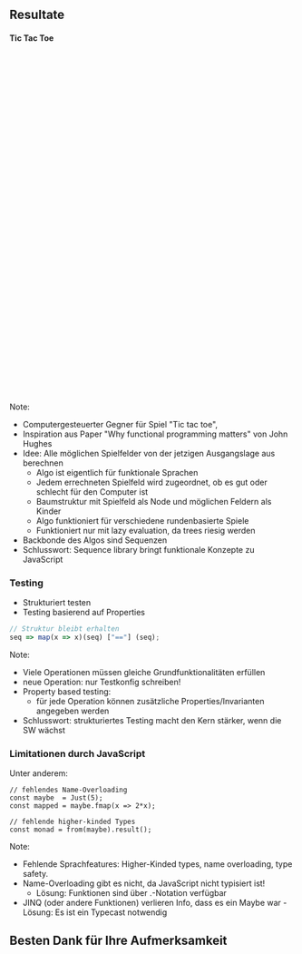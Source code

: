 ## Resultate



#### Tic Tac Toe
<iframe style="border: none; margin-left: 250px;" width="100%" height="600" data-src="https://wildwyss.github.io/ip6-overview/wild_wyss/src/sequence/examples/tictactoe/TicTacToe.html" data-preload></iframe>

Note:
- Computergesteuerter Gegner für Spiel "Tic tac toe",
- Inspiration aus Paper "Why functional programming matters" von John Hughes
- Idee: Alle möglichen Spielfelder von der jetzigen Ausgangslage aus berechnen
    - Algo ist eigentlich für funktionale Sprachen
    - Jedem errechneten Spielfeld wird zugeordnet, ob es gut oder schlecht für den Computer ist
    - Baumstruktur mit Spielfeld als Node und möglichen Feldern als Kinder
    - Algo funktioniert für verschiedene rundenbasierte Spiele
    - Funktioniert nur mit lazy evaluation, da trees riesig werden 
- Backbonde des Algos sind Sequenzen
- Schlusswort: Sequence library bringt funktionale Konzepte zu JavaScript



### Testing
- Strukturiert testen <!-- .elements class="fragment" data-fragment-index="1" -->
- Testing basierend auf Properties <!-- .elements class="fragment" data-fragment-index="2" -->
```js
// Struktur bleibt erhalten
seq => map(x => x)(seq) ["=="] (seq);
```

Note:
- Viele Operationen müssen gleiche Grundfunktionalitäten erfüllen
- neue Operation: nur Testkonfig schreiben!
- Property based testing: 
    - für jede Operation können zusätzliche Properties/Invarianten angegeben werden
- Schlusswort: strukturiertes Testing macht den Kern stärker, wenn die SW wächst



### Limitationen durch JavaScript
Unter anderem:
```js[1-3|5-6]
// fehlendes Name-Overloading
const maybe  = Just(5);
const mapped = maybe.fmap(x => 2*x);

// fehlende higher-kinded Types
const monad = from(maybe).result();
```

Note:
- Fehlende Sprachfeatures: Higher-Kinded types, name overloading, type safety.
- Name-Overloading gibt es nicht, da JavaScript nicht typisiert ist!
    - Lösung: Funktionen sind über .-Notation verfügbar
- JINQ (oder andere Funktionen) verlieren Info, dass es ein Maybe war 
    -Lösung: Es ist ein Typecast notwendig



## Besten Dank für Ihre Aufmerksamkeit
